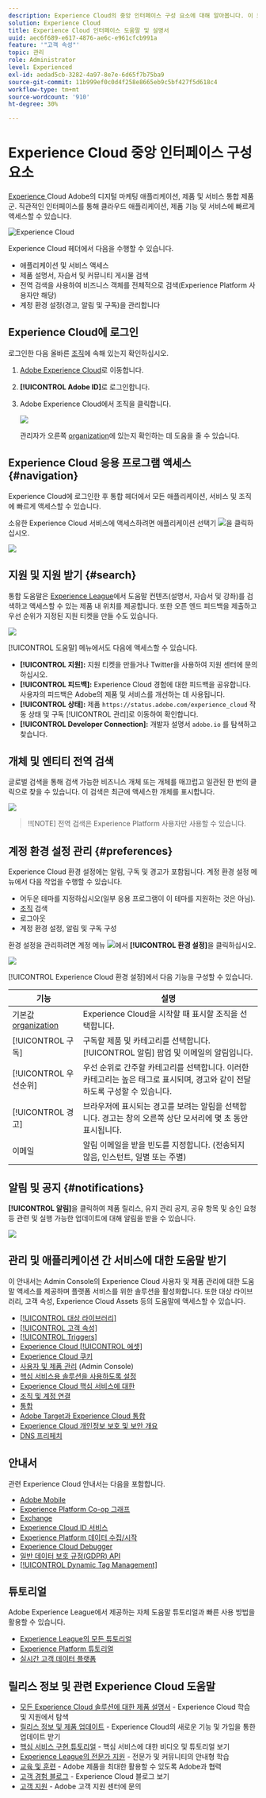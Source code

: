 ```yaml
---
description: Experience Cloud의 중앙 인터페이스 구성 요소에 대해 알아봅니다. 이 도움말에는 Admin Console의 사용자 및 제품 관리, Experience Cloud 서비스용 애플리케이션 활성화 및 대상 라이브러리, 고객 속성, Experience Cloud 자산 등에 대한 도움말이 포함되어 있습니다.
solution: Experience Cloud
title: Experience Cloud 인터페이스 도움말 및 설명서
uuid: aec6f689-e617-4876-ae6c-e961cfcb991a
feature: '"고객 속성"'
topic: 관리
role: Administrator
level: Experienced
exl-id: aedad5cb-3282-4a97-8e7e-6d65f7b75ba9
source-git-commit: 11b999ef0c0d4f258e8665eb9c5bf427f5d618c4
workflow-type: tm+mt
source-wordcount: '910'
ht-degree: 30%

---
```


# Experience Cloud 중앙 인터페이스 구성 요소

[Experience ](https://experience.adobe.com) Cloud Adobe의 디지털 마케팅 애플리케이션, 제품 및 서비스 통합 제품군. 직관적인 인터페이스를 통해 클라우드 애플리케이션, 제품 기능 및 서비스에 빠르게 액세스할 수 있습니다.

![Experience Cloud](assets/landing.png)

Experience Cloud 헤더에서 다음을 수행할 수 있습니다.

* 애플리케이션 및 서비스 액세스
* 제품 설명서, 자습서 및 커뮤니티 게시물 검색
* 전역 검색을 사용하여 비즈니스 객체를 전체적으로 검색(Experience Platform 사용자만 해당)
* 계정 환경 설정(경고, 알림 및 구독)을 관리합니다

## Experience Cloud에 로그인

로그인한 다음 올바른 [조직](organizations.md)에 속해 있는지 확인하십시오.

1. [Adobe Experience Cloud](https://experience.adobe.com)로 이동합니다.
1. **[!UICONTROL Adobe ID]**&#x200B;로 로그인합니다.
1. Adobe Experience Cloud에서 조직을 클릭합니다.

   ![](assets/organizations-menu.png)

   관리자가 오른쪽 [organization](organizations.md)에 있는지 확인하는 데 도움을 줄 수 있습니다.

## Experience Cloud 응용 프로그램 액세스 {#navigation}

Experience Cloud에 로그인한 후 통합 헤더에서 모든 애플리케이션, 서비스 및 조직에 빠르게 액세스할 수 있습니다.

소유한 Experience Cloud 서비스에 액세스하려면 애플리케이션 선택기 ![](assets/menu-icon.png)을 클릭하십시오.

![](assets/platform-core-services.png)

## 지원 및 지원 받기 {#search}

통합 도움말은 [Experience League](https://experienceleague.adobe.com/?lang=ko-KR/#home)에서 도움말 컨텐츠(설명서, 자습서 및 강좌)를 검색하고 액세스할 수 있는 제품 내 위치를 제공합니다. 또한 오픈 엔드 피드백을 제출하고 우선 순위가 지정된 지원 티켓을 만들 수도 있습니다.

![](assets/search-menu.png)

[!UICONTROL 도움말] 메뉴에서도 다음에 액세스할 수 있습니다.

* **[!UICONTROL 지원]:** 지원 티켓을 만들거나 Twitter을   사용하여 지원 센터에 문의하십시오.
* **[!UICONTROL 피드백]:** Experience Cloud 경험에 대한 피드백을 공유합니다. 사용자의 피드백은 Adobe의 제품 및 서비스를 개선하는 데 사용됩니다.
* **[!UICONTROL 상태]:**  제품  `https://status.adobe.com/experience_cloud` 작동 상태 및 구독  [!UICONTROL 관리]로 이동하여 확인합니다.
* **[!UICONTROL Developer Connection]:** 개발자 설명서 `adobe.io` 를 탐색하고 찾습니다.

## 개체 및 엔티티 전역 검색

글로벌 검색을 통해 검색 가능한 비즈니스 개체 또는 개체를 매끄럽고 일관된 한 번의 클릭으로 찾을 수 있습니다. 이 검색은 최근에 액세스한 개체를 표시합니다.

![](assets/platform-search.png)

>!![NOTE]
전역 검색은 Experience Platform 사용자만 사용할 수 있습니다.

## 계정 환경 설정 관리 {#preferences}

Experience Cloud 환경 설정에는 알림, 구독 및 경고가 포함됩니다. 계정 환경 설정 메뉴에서 다음 작업을 수행할 수 있습니다.

* 어두운 테마를 지정하십시오(일부 응용 프로그램이 이 테마를 지원하는 것은 아님).
* [조직](organizations.md) 검색
* 로그아웃
* 계정 환경 설정, 알림 및 구독 구성

환경 설정을 관리하려면 계정 메뉴 ![](assets/preferences-icon-sm.png)에서 **[!UICONTROL 환경 설정]**&#x200B;을 클릭하십시오.

![](assets/preferences-page.png)

[!UICONTROL Experience Cloud 환경 설정]에서 다음 기능을 구성할 수 있습니다.

| 기능 | 설명 |
|--- |--- |
| 기본값 [organization](organizations.md) | Experience Cloud을 시작할 때 표시할 조직을 선택합니다. |
| [!UICONTROL 구독] | 구독할 제품 및 카테고리를 선택합니다. [!UICONTROL 알림] 팝업 및 이메일의 알림입니다. |
| [!UICONTROL 우선순위] | 우선 순위로 간주할 카테고리를 선택합니다. 이러한 카테고리는 높은 태그로 표시되며, 경고와 같이 전달하도록 구성할 수 있습니다. |
| [!UICONTROL 경고] | 브라우저에 표시되는 경고를 보려는 알림을 선택합니다. 경고는 창의 오른쪽 상단 모서리에 몇 초 동안 표시됩니다. |
| 이메일 | 알림 이메일을 받을 빈도를 지정합니다. (전송되지 않음, 인스턴트, 일별 또는 주별) |

## 알림 및 공지 {#notifications}

**[!UICONTROL 알림]**&#x200B;을 클릭하여 제품 릴리스, 유지 관리 공지, 공유 항목 및 승인 요청 등 관련 및 실행 가능한 업데이트에 대해 알림을 받을 수 있습니다.

![](assets/notifications-menu-small.png)

## 관리 및 애플리케이션 간 서비스에 대한 도움말 받기

이 안내서는 Admin Console의 Experience Cloud 사용자 및 제품 관리에 대한 도움말 액세스를 제공하며 플랫폼 서비스를 위한 솔루션을 활성화합니다. 또한 대상 라이브러리, 고객 속성, Experience Cloud Assets 등의 도움말에 액세스할 수 있습니다.

* [[!UICONTROL 대상 라이브러리]](audience-library.md)
* [[!UICONTROL 고객 속성]](attributes.md)
* [[!UICONTROL Triggers]](triggers.md)
* [Experience Cloud [!UICONTROL 에셋]](experience-cloud-assets.md)
* [Experience Cloud 쿠키](cookies-privacy.md)
* [사용자 및 제품 관리](admin-getting-started.md) (Admin Console)
* [핵심 서비스용 솔루션을 사용하도록 설정](core-services.md)
* [Experience Cloud 핵심 서비스에 대한](admin-getting-started.md)
* [조직 및 계정 연결](organizations.md)
* [통합](marketing-cloud-integrations.md)
* [Adobe Target과 Experience Cloud 통합](https://experienceleague.adobe.com/docs/target/using/integrate/a4t/a4t.html?lang=en)
* [Experience Cloud 개인정보 보호 및 보안 개요](assets/Adobe-Marketing-Cloud-Privacy-and-Security-Overview.pdf)
* [DNS 프리페치](admin-getting-started.md#concept_6BC8C6856E3644F8956D7AD0A96383B7)

## 안내서

관련 Experience Cloud 안내서는 다음을 포함합니다.

* [Adobe Mobile](https://experienceleague.adobe.com/docs/mobile-services/using/home.html?lang=en)
* [Experience Platform Co-op 그래프](https://experienceleague.adobe.com/docs/device-co-op/using/home.html?lang=en)
* [Exchange](https://exchange.adobe.com/experiencecloud)
* [Experience Cloud ID 서비스](https://experienceleague.adobe.com/docs/id-service/using/home.html?lang=en)
* [Experience Platform 데이터 수집/시작](https://experienceleague.adobe.com/docs/launch.html?lang=en)
* [Experience Cloud Debugger](https://experienceleague.adobe.com/docs/debugger/using/experience-cloud-debugger.html?lang=ko-KR)
* [일반 데이터 보호 규정(GDPR) API](https://www.adobe.io/apis/experiencecloud/gdpr.html)
* [[!UICONTROL Dynamic Tag Management]](https://experienceleague.adobe.com/docs/dtm/using/dtm-home.html?lang=en)

## 튜토리얼

Adobe Experience League에서 제공하는 자체 도움말 튜토리얼과 빠른 사용 방법을 활용할 수 있습니다.

* [Experience League의 모든 튜토리얼](https://experienceleague.adobe.com/?lang=en#quick-how-tos)
* [Experience Platform 튜토리얼](https://experienceleague.adobe.com/docs/launch-learn/tutorials/overview.html?lang=en)
* [실시간 고객 데이터 플랫폼](https://experienceleague.adobe.com/docs/platform-learn/tutorials/application-services/rtcdp/understanding-the-real-time-customer-data-platform.html?lang=en)

## 릴리스 정보 및 관련 Experience Cloud 도움말

* [모든 Experience Cloud 솔루션에 대한 제품 설명서](https://experienceleague.adobe.com/docs/home.html?lang=en) - Experience Cloud 학습 및 지원에서 탐색
* [릴리스 정보 및 제품 업데이트](https://experienceleague.adobe.com/docs/release-notes/experience-cloud/current.html?lang=en) - Experience Cloud의 새로운 기능 및 가입을 통한 업데이트 받기
* [핵심 서비스 구현 튜토리얼](https://experienceleague.adobe.com/docs/launch-learn/tutorials/overview.html?lang=en) - 핵심 서비스에 대한 비디오 및 튜토리얼 보기
* [Experience League의 전문가 지원](https://experienceleague.adobe.com/) - 전문가 및 커뮤니티의 안내형 학습
* [교육 및 훈련](https://helpx.adobe.com/kr/learning.html?promoid=KAUDK)  - Adobe 제품을 최대한 활용할 수 있도록 Adobe과 협력
* [고객 경험 블로그](https://blog.adobe.com/en/topics/digital-transformation.html) - Experience Cloud 블로그 보기
* [고객 지원](https://experienceleague.adobe.com/?support-solution=General#support) - Adobe 고객 지원 센터에 문의
